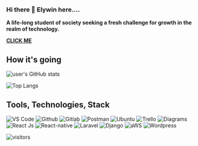 ### Hi there 👋 Elywin here....

**A life-long student of society seeking a fresh challenge for growth in the realm of technology.**

**[CLICK ME](https://elywin.github.io/)**
<!--
**elywin/Elywin** is a ✨ _special_ ✨ repository because its `README.md` (this file) appears on your GitHub profile.

Here are some ideas to get you started:

- 🔭 I’m currently working on ...
- 🌱 I’m currently learning ...
- 👯 I’m looking to collaborate on ...
- 🤔 I’m looking for help with ...
- 💬 Ask me about ...
- 📫 How to reach me: ...
- 😄 Pronouns: ...
- ⚡ Fun fact: ...
-->

## How it's going
![user's GitHub stats](https://github-readme-stats.vercel.app/api?username=elywin&amp;show_icons=true&amp;theme=radical)

![Top Langs](https://github-readme-stats.vercel.app/api/top-langs/?username=elywin&langs_count=8&layout=compact&theme=radical)

## Tools, Technologies, Stack

![VS Code](https://img.shields.io/badge/VS_Code-blue?style=for-the-badge&logo=visual-studio-code) ![Github](https://img.shields.io/badge/Github-black?style=for-the-badge&logo=github) ![Gitlab](https://img.shields.io/badge/Gitlab-crimson?style=for-the-badge&logo=gitlab) ![Postman](https://img.shields.io/badge/Postman-brightgreen?style=for-the-badge&logo=postman) ![Ubuntu](https://img.shields.io/badge/Ubuntu-blueviolet?style=for-the-badge&logo=ubuntu) ![Trello](https://img.shields.io/badge/Trello-green?style=for-the-badge&logo=trello) ![Diagrams](https://img.shields.io/badge/Draw.io-white?style=for-the-badge&logo=diagrams.net) ![React Js](https://img.shields.io/badge/Reactjs-magenta?style=for-the-badge&logo=react) ![React-native](https://img.shields.io/badge/React%20native-purple?style=for-the-badge&logo=react) ![Laravel](https://img.shields.io/badge/Laravel-lightgrey?style=for-the-badge&logo=Laravel)  ![Django](https://img.shields.io/badge/django-success?style=for-the-badge&logo=django)  ![aWS](https://img.shields.io/badge/aWS-indigo?style=for-the-badge&logo=amazon) ![Wordpress](https://img.shields.io/badge/Wordpress-grey?style=for-the-badge&logo=wordpress)

![visitors](https://visitor-badge.glitch.me/badge?page_id=page.id)
